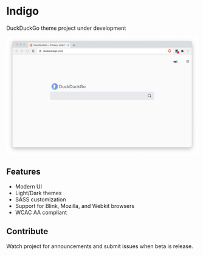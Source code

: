 # Indigo
 DuckDuckGo theme project under development

![screenshot](./src/READMEassets/screenshot.png)

## Features
- Modern UI
- Light/Dark themes
- SASS customization
- Support for Blink, Mozilla, and Webkit browsers
- WCAC AA compliant


## Contribute
Watch project for announcements and submit issues when beta is release.

